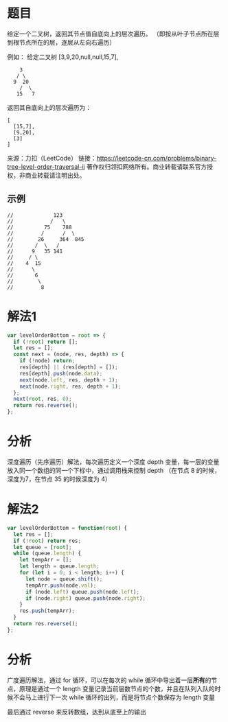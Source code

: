 
# 题目

给定一个二叉树，返回其节点值自底向上的层次遍历。 （即按从叶子节点所在层到根节点所在的层，逐层从左向右遍历）

例如：
给定二叉树 [3,9,20,null,null,15,7],

        3
       / \
      9  20
        /  \
       15   7

返回其自底向上的层次遍历为：

```
[
  [15,7],
  [9,20],
  [3]
]
```

来源：力扣（LeetCode）
链接：https://leetcode-cn.com/problems/binary-tree-level-order-traversal-ii
著作权归领扣网络所有。商业转载请联系官方授权，非商业转载请注明出处。

## 示例

```
//             123
//            /   \
//          75    788
//         /      /  \
//        26     364  845
//       /  \   /
//      9   35 141
//     / \
//    4  15
//      \
//       6
//        \
//         8
```

# 解法1

```javascript
var levelOrderBottom = root => {
  if (!root) return [];
  let res = [];
  const next = (node, res, depth) => {
    if (!node) return;
    res[depth] || (res[depth] = []);
    res[depth].push(node.data);
    next(node.left, res, depth + 1);
    next(node.right, res, depth + 1);
  };
  next(root, res, 0);
  return res.reverse();
};
```

# 分析

深度遍历（先序遍历）解法，每次遍历定义一个深度 depth 变量，每一层的变量放入同一个数组的同一个下标中，通过调用栈来控制 depth （在节点 8 的时候，深度为7，在节点 35 的时候深度为 4）

# 解法2

```javascript
var levelOrderBottom = function(root) {
  let res = [];
  if (!root) return res;
  let queue = [root];
  while (queue.length) {
    let tempArr = [];
    let length = queue.length;
    for (let i = 0; i < length; i++) {
      let node = queue.shift();
      tempArr.push(node.val);
      if (node.left) queue.push(node.left);
      if (node.right) queue.push(node.right);
    }
    res.push(tempArr);
  }
  return res.reverse();
};
```

# 分析

广度遍历解法，通过 for 循环，可以在每次的 while 循环中导出着一层**所有**的节点，原理是通过一个 length 变量记录当前层数节点的个数，并且在队列入队的时候不会马上进行下一次 while 循环的出列，而是将节点个数保存为 length 变量

最后通过 reverse 来反转数组，达到从底至上的输出
